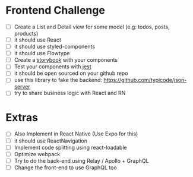 # Frontend Challenge

- [ ] Create a List and Detail view for some model (e.g: todos, posts, products)
- [ ] it should use React
- [ ] it should use styled-components
- [ ] it should use Flowtype
- [ ] Create a [storybook] with your components
- [ ] Test your components with [jest]
- [ ] it should be open sourced on your github repo
- [ ] use this library to fake the backend: https://github.com/typicode/json-server
- [ ] try to share business logic with React and RN

# Extras
- [ ] Also Implement in React Native (Use Expo for this)
- [ ] it should use ReactNavigation
- [ ] Implement code splitting using react-loadable
- [ ] Optimize webpack
- [ ] Try to do the back-end using Relay / Apollo + GraphQL
- [ ] Change the front-end to use GraphQL too

[storybook]: https://github.com/storybooks/storybook
[jest]: https://jest-everywhere.now.sh
